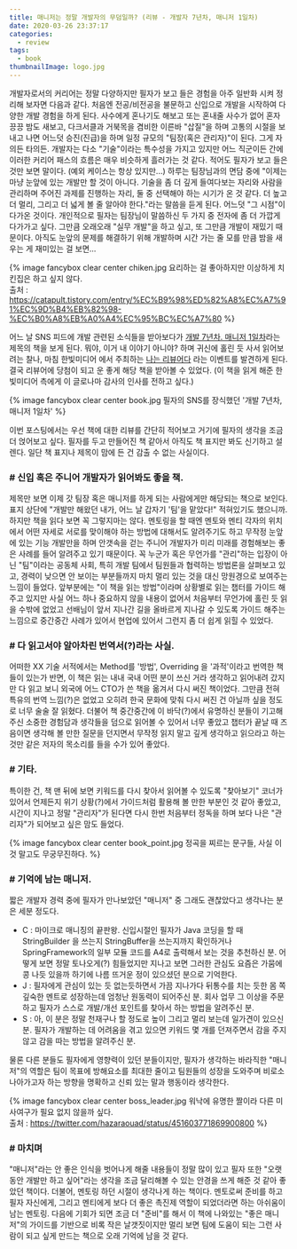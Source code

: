 ```yaml
---
title: 매니저는 정말 개발자의 무덤일까? (리뷰 - 개발자 7년차, 매니저 1일차)
date: 2020-03-26 23:37:17
categories:
  - review
tags: 
  - book
thumbnailImage: logo.jpg
---
```


개발자로서의 커리어는 정말 다양하지만 필자가 보고 들은 경험을 아주 일반화 시켜 정리해 보자면 다음과 같다. 
처음엔 전공/비전공을 불문하고 신입으로 개발을 시작하여 다양한 개발 경험을 하게 된다. <!--more -->사수에게 혼나기도 해보고 또는 혼내줄 사수가 없어 혼자 끙끙 밤도 새보고, 다크서클과 거북목을 겸비한 이른바 "삽질"을 하며 고통의 시절을 보내고 나면 어느덧 승진(진급)을 하며 일정 규모의 "팀장(혹은 관리자)"이 된다. 그게 자의든 타의든. 개발자는 다소 "기술"이라는 특수성을 가지고 있지만 어느 직군이든 간에 이러한 커리어 패스의 흐름은 매우 비슷하게 흘러가는 것 같다. 적어도 필자가 보고 들은 것만 보면 말이다. (예외 케이스는 항상 있지만...)
하루는 팀장님과의 면담 중에 "이제는 마냥 눈앞에 있는 개발만 할 것이 아니다. 기술을 좀 더 깊게 들여다보는 자리와 사람을 관리하며 주어진 과제를 진행하는 자리, 둘 중 선택해야 하는 시기가 온 것 같다. 더 높고 더 멀리, 그리고 더 넓게 볼 줄 알아야 한다."라는 말씀을 듣게 된다. 어느덧 "그 시점"이 다가온 것이다. 개인적으로 필자는 팀장님이 말씀하신 두 가지 중 전자에 좀 더 가깝게 다가가고 싶다. 그만큼 오래오래 "실무 개발"을 하고 싶고, 또 그만큼 개발이 재밌기 때문이다. 아직도 눈앞의 문제를 해결하기 위해 개발하며 시간 가는 줄 모를 만큼 밤을 새우는 게 재미있는 걸 보면...

{% image fancybox clear center chiken.jpg 요리하는 걸 좋아하지만 이상하게 치킨집은 하고 싶지 않다. <br>출처 : https://catapult.tistory.com/entry/%EC%B9%98%ED%82%A8%EC%A7%91%EC%9D%B4%EB%82%98-%EC%B0%A8%EB%A0%A4%EC%95%BC%EC%A7%80 %}

어느 날 SNS 피드에 개발 관련된 소식들을 받아보다가 [개발 7년차. 매니저 1일차](https://book.naver.com/bookdb/book_detail.nhn?bid=16240506)라는 제목의 책을 보게 된다. 뭐야, 이거 내 이야기 아니야? 하며 귀신에 홀린 듯 사서 읽어보려는 찰나, 마침 한빛미디어 에서 주최하는 [나는 리뷰어다](http://www.hanbit.co.kr/event/current/current_event_view.html?hbe_idx=127) 라는 이벤트를 발견하게 된다. 결국 리뷰어에 당첨이 되고 운 좋게 해당 책을 받아볼 수 있었다. (이 책을 읽게 해준 한빛미디어 측에게 이 글로나마 감사의 인사를 전하고 싶다.)


{% image fancybox clear center book.jpg 필자의 SNS를 장식했던 '개발 7년차, 매니저 1일차' %}

이번 포스팅에서는 우선 책에 대한 리뷰를 간단히 적어보고 거기에 필자의 생각을 조금 더 얹어보고 싶다. 필자를 두고 만들어진 책 같아서 아직도 책 표지만 봐도 신기하고 설렌다. 일단 책 표지나 제목이 맘에 든 건 감출 수 없는 사실이다.

### # 신입 혹은 주니어 개발자가 읽어봐도 좋을 책.
제목만 보면 이제 갓 팀장 혹은 매니저를 하게 되는 사람에게만 해당되는 책으로 보인다. 표지 상단에 "개발만 해왔던 내가, 어느 날 갑자기 '팀'을 맡았다!" 적혀있기도 했으니까. 하지만 책을 읽다 보면 꼭 그렇지마는 않다. 멘토링을 할 때엔 멘토와 멘티 각자의 위치에서 어떤 자세로 서로를 맞이해야 하는 방법에 대해서도 알려주기도 하고 무작정 눈앞에 있는 기능 개발만을 하며 안갯속을 걷는 주니어 개발자가 미리 미래를 경험해보는 좋은 사례를 들어 알려주고 있기 때문이다.
꼭 누군가 혹은 무언가를 "관리"하는 입장이 아닌 "팀"이라는 공동체 사회, 특히 개발 팀에서 팀원들과 협력하는 방법론을 살펴보고 있고, 경력이 낮으면 안 보이는 부분들까지 마치 멀리 있는 것을 대신 망원경으로 보여주는 느낌이 들었다. 앞부분에는 "이 책을 읽는 방법"이라며 상황별로 읽는 챕터를 가이드 해주고 있지만 사실 어느 하나 중요하지 않을 내용이 없어서 처음부터 무언가에 홀린 듯 읽을 수밖에 없었고 선배님이 앞서 지나간 길을 올바르게 지나갈 수 있도록 가이드 해주는 느낌으로 중간중간 사례가 있어서 현업에 있어서 그런지 좀 더 쉽게 읽힐 수 있었다.

### # 다 읽고서야 알아차린 번역서(?)라는 사실.
어떠한 XX 기술 서적에서는 Method를 '방법', Overriding 을 '과적'이라고 번역한 책들이 있는가 반면, 이 책은 읽는 내내 국내 어떤 분이 쓰신 거라 생각하고 읽어내려 갔지만 다 읽고 보니 외국에 어느 CTO가 쓴 책을 옮겨서 다시 써진 책이었다. 그만큼 전혀 특유의 번역 느낌(?)은 없었고 오히려 한국 문화에 맞춰 다시 써진 건 아닐까 싶을 정도로 너무 술술 잘 읽혔다. 
더불어 책 중간중간에 이 바닥(?)에서 유명하신 분들이 기고해 주신 소중한 경험담과 생각들을 덤으로 읽어볼 수 있어서 너무 좋았고 챕터가 끝날 때 즈음이면 생각해 볼 만한 질문을 던지면서 무작정 읽지 말고 깊게 생각하고 읽으라고 하는 것만 같은 저자의 목소리를 들을 수가 있어 좋았다.

### # 기타.
특이한 건, 책 맨 뒤에 보면 키워드를 다시 찾아서 읽어볼 수 있도록 "찾아보기" 코너가 있어서 언제든지 위기 상황(?)에서 가이드처럼 활용해 볼 만한 부분인 것 같아 좋았고, 시간이 지나고 정말 "관리자"가 된다면 다시 한번 처음부터 정독을 하며 보다 나은 "관리자"가 되어보고 싶은 맘도 들었다.

{% image fancybox clear center book_point.jpg 정곡을 찌르는 문구들, 사실 이것 말고도 무궁무진하다. %}


### # 기억에 남는 매니저.
짧은 개발자 경력 중에 필자가 만나보았던 "매니저" 중 그래도 괜찮았다고 생각나는 분은 세분 정도다.
- C : 마이크로 매니징의 끝판왕. 신입시절인 필자가 Java 코딩을 할 때 StringBuilder 을 쓰는지 StringBuffer을 쓰는지까지 확인하거나 SpringFramework의 일부 모듈 코드를 A4로 출력해서 보는 것을 추천하신 분. 어떻게 보면 정말 토나오게(?) 힘들었지만 지나고 보면 그러한 관심도 요즘은 가뭄에 콩 나듯 있을까 하기에 나름 뜨거운 정이 있으셨던 분으로 기억한다.
- J : 필자에게 관심이 있는 듯 없는듯하면서 가끔 지나가다 뒤통수를 치는 듯한 몸 쪽 깊숙한 멘트로 성장하는데 엄청난 원동력이 되어주신 분. 회사 업무 그 이상을 주문하고 필자가 스스로 개발/개선 포인트를 찾아서 하는 방법을 알려주신 분.
- S : 아, 이 분은 정말 천재구나 할 정도로 높이 그리고 멀리 보는데 일가견이 있으신 분. 필자가 개발하는 데 어려움을 겪고 있으면 키워드 몇 개를 던져주면서 감을 주지 않고 감을 따는 방법을 알려주신 분.

물론 다른 분들도 필자에게 영향력이 있던 분들이지만, 필자가 생각하는 바라직한 "매니저"의 역할은 팀이 목표에 방해요소를 최대한 줄이고 팀원들의 성장을 도와주며 비로소 나아가고자 하는 방향을 명확하고 신뢰 있는 말과 행동이라 생각한다. 

{% image fancybox clear center boss_leader.jpg 워낙에 유명한 짤이라 다른 미사여구가 필요 없지 않을까 싶다. <br>출처 : https://twitter.com/hazaraouad/status/451603771869900800 %}

### # 마치며
"매니저"라는 안 좋은 인식을 벗어나게 해줄 내용들이 정말 많이 있고 필자 또한 "오랫동안 개발만 하고 싶어"라는 생각을 조금 달리해볼 수 있는 안경을 쓰게 해준 것 같아 좋았던 책이다.
더불어, 멘토링 하던 시절이 생각나게 하는 책이다. 멘토로써 준비를 하고 필자 자신에게, 그리고 멘티에게 보다 더 좋은 촉진제 역할이 되었더라면 하는 아쉬움이 남는 멘토링. 다음에 기회가 되면 조금 더 "준비"를 해서 이 책에 나와있는 "좋은 매니저"의 가이드를 기반으로 비록 작은 날갯짓이지만 멀리 보면 팀에 도움이 되는 그런 사람이 되고 싶게 만드는 책으로 오래 기억에 남을 것 같다. 